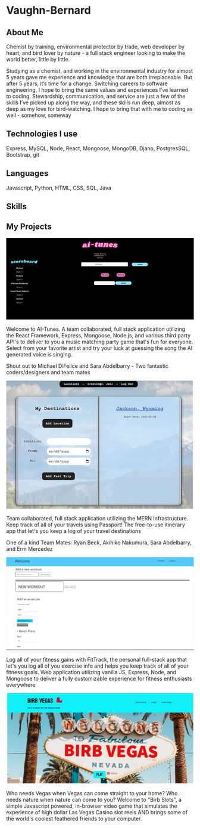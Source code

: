 # Vaughn-Bernard

## About Me

Chemist by training, environmental protector by trade, web developer by heart, and bird lover by nature - a full stack engineer looking to make the world better, little by little.

Studying as a chemist, and working in the environmental industry for almost 5 years gave me experience and knowledge that are both irreplaceable. But after 5 years, it’s time for a change. Switching careers to software engineering, I hope to bring the same values and experiences I’ve learned to coding. Stewardship, communication, and service are just a few of the skills I’ve picked up along the way, and these skills run deep, almost as deep as my love for bird-watching. I hope to bring that with me to coding as well - somehow, someway

## Technologies I use

Express, MySQL, Node, React, Mongoose, MongoDB, Djano, PostgresSQL, Bootstrap, git

## Languages 

Javascript, Python, HTML, CSS, SQL, Java

## Skills



## My Projects

![AI-Tunes](images/AI-Tunes.png)

Welcome to AI-Tunes. A team collaborated, full stack application utilizing the React Framework, Express, Mongoose, Node.js, and various third party API's to deliver to you a music matching party game that's fun for everyone. Select from your favorite artist and try your luck at guessing the song the AI generated voice is singing.

Shout out to Michael DiFelice and Sara Abdelbarry - Two fantastic coders/designers and team mates


![Passport](images/Passport%20Project.png)

Team collaborated, full stack application utilizing the MERN Infrastructure. Keep track of all of your travels using Passport! The free-to-use itinerary app that let's you keep a log of your travel destinations

One of a kind Team Mates: Ryan Beck, Akihiko Nakumura, Sara Abdelbarry, and Erm Mercedez

![Workout Tracker](images/workoutTracker.png)

Log all of your fitness gains with FitTrack, the personal full-stack app that let's you log all of you exercise info and helps you keep track of all of your fitness goals. Web application utilizing vanilla JS, Express, Node, and Mongoose to deliver a fully customizable experience for fitness enthusiasts everywhere

![Birb-Slots](images/birbSlotsHomePage.png)

Who needs Vegas when Vegas can come straight to your home? Who needs nature when nature can come to you? Welcome to "Birb Slots", a simple Javascript powered, in-browser video game that simulates the experience of high dollar Las Vegas Casino slot reels AND brings some of the world's coolest feathered friends to your computer.